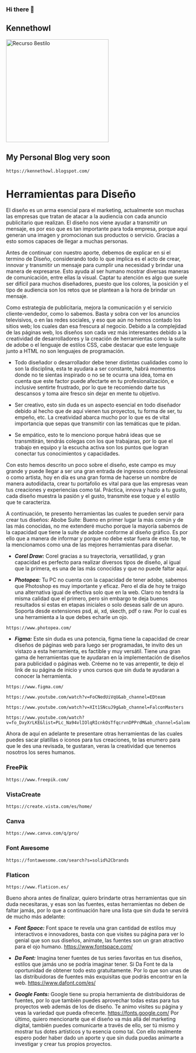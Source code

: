 ### Hi there 👋

<!--
**Kennethowl/kennethowl** is a ✨ _special_ ✨ repository because its `README.md` (this file) appears on your GitHub profile.

Here are some ideas to get you started:

- 🔭 I’m currently working on ...
- 🌱 I’m currently learning ...
- 👯 I’m looking to collaborate on ...
- 🤔 I’m looking for help with ...
- 💬 Ask me about ...
- 📫 How to reach me: ...
- 😄 Pronouns: ...
- ⚡ Fun fact: ...
-->

## Kennethowl

<img width="281" alt="Recurso 8estilo" src="https://user-images.githubusercontent.com/71115590/175790996-d0864f1c-c610-4ef4-8a09-ccf826798a56.png">

## My Personal Blog very soon 

```
https://kennethowl.blogspot.com/
```

# Herramientas para Diseño

El diseño es un arma esencial para el marketing, actualmente son muchas las empresas que tratan de atacar a la audiencia con cada anuncio publicitario que realizan. El diseño nos viene ayudar a transmitir un mensaje, es por eso que es tan importante para toda empresa, porque aquí generan una imagen y promocionan sus productos o servicio. Gracias a esto somos capaces de llegar a muchas personas.

Antes de continuar con nuestro aporte, debemos de explicar en si el termino de Diseño, considerando todo lo que implica es el acto de crear, innovar y transmitir un mensaje para cumplir una necesidad y brindar una manera de expresarse. Esto ayuda al ser humano mostrar diversas maneras de comunicación, entre ellas la visual. Captar tu atención es algo que suele ser difícil para muchos diseñadores, puesto que los colores, la posición y el tipo de audiencia son los retos que se plantean a la hora de brindar un mensaje.

Como estrategia de publicitaria, mejora la comunicación y el servicio cliente-vendedor, como lo sabemos. Basta y sobra con ver los anuncios televisivos, o en las redes sociales, y eso que aún no hemos contado los sitios web; los cuales dan esa frescura al negocio. Debido a la complejidad de las páginas web, los diseños son cada vez más interesantes debido a la creatividad de desarrolladores y la creación de herramientas como la suite de adobe o el lenguaje de estilos CSS, cabe destacar que este lenguaje junto a HTML no son lenguajes de programación.

* Todo diseñador o desarrollador debe tener distintas cualidades como lo son la disciplina, esta te ayudara a ser constante, habrá momentos donde no te sientas inspirado o no se te ocurra una idea, toma en cuenta que este factor puede afectarte en tu profesionalización, e inclusive sentirte frustrado, por lo que te recomiendo darte tus descansos y toma aire fresco sin dejar en mente tu objetivo.

* Ser creativo, esto sin duda es un aspecto esencial en todo diseñador debido al hecho que de aquí vienen tus proyectos, tu forma de ser, tu empeño, etc. La creatividad abarca mucho por lo que es de vital importancia que sepas que transmitir con las temáticas que te pidan.

* Se empático, esto te lo menciono porque habrá ideas que se transmitirán, tendrás colegas con los que trabajaras, por lo que el trabajo en equipo y la escucha activa son los puntos que logran conectar tus conocimientos y capacidades.

Con esto hemos descrito un poco sobre el diseño, este campo es muy grande y puede llegar a ser una gran entrada de ingresos como profesional o como artista, hoy en día es una gran forma de hacerse un nombre de manera autodidacta, crear tu portafolio es vital para que las empresas vean tus creaciones y experiencias como tal. Práctica, innova y hazlo a tu gusto, cada diseño muestra la pasión y el gusto, transmite ese toque y el estilo que te caracteriza.

A continuación, te presento herramientas las cuales te pueden servir para crear tus diseños:
Abobe Suite: Bueno en primer lugar la más común y de las más conocidas, no me extenderé mucho porque la mayoría sabemos de la capacidad que tiene la suite de adobe conforme al diseño gráfico. Es por ello que a manera de informar y porque no debe estar fuera de este top, te la mencionamos como una de las mejores herramientas para diseñar.

* ***Corel Draw:*** Corel gracias a su trayectoria, versatilidad, y gran capacidad es perfecto para realizar diversos tipos de diseño, al igual que la primera, es una de las más conocidas y que no puede faltar aquí.

* ***Photopea:*** Tu PC no cuenta con la capacidad de tener adobe, sabemos que Photoshop es muy importante y eficaz. Pero el día de hoy te traigo una alternativa igual de efectiva solo que en la web. Claro no tendrá la misma calidad que el primero, pero sin embargo te deja buenos resultados si estas en etapas iniciales o solo deseas salir de un apuro. Soporta desde extensiones psd, ai, xd, skecth, pdf o raw. Por lo cual es una herramienta a la que debes echarle un ojo.

```
https://www.photopea.com/
```

* ***Figma:*** Este sin duda es una potencia, figma tiene la capacidad de crear diseños de páginas web para luego ser programadas, te invito des un vistazo a esta herramienta, es factible y muy versátil. Tiene una gran gama de herramientas que te ayudaran en la implementación de diseños para publicidad o páginas web. Créeme no te vas arrepentir, te dejo el link de su página de inicio y unos cursos que sin duda te ayudaran a conocer la herramienta.

```
https://www.figma.com/
```

```
https://www.youtube.com/watch?v=FoCNedUiVqU&ab_channel=EDteam
```

```
https://www.youtube.com/watch?v=XIt1SNcuJ9g&ab_channel=FalconMasters
```

```
https://www.youtube.com/watch?v=fo_DxyXrLKE&list=PLc_Na94vlIOlqRIcnkOsTfqcrvnDPPrdM&ab_channel=SalomonSanchez
```

Ahora de aquí en adelante te presentare otras herramientas de las cuales puedes sacar platillas o iconos para tus creaciones, te las enumero para que le des una revisada, te gustaran, veras la creatividad que tenemos nosotros los seres humanos.

### FreePik
```
https://www.freepik.com/
```

### VistaCreate
```
https://create.vista.com/es/home/
```

### Canva
```
https://www.canva.com/q/pro/
```

### Font Awesome
```
https://fontawesome.com/search?s=solid%2Cbrands
```

### Flaticon
```
https://www.flaticon.es/
```

Bueno ahora antes de finalizar, quiero brindarte otras herramientas que sin duda necesitaras, y esas son las fuentes, estas herramientas no deben de faltar jamás, por lo que a continuación hare una lista que sin duda te servirá de mucho más adelante:

 * ***Font Space:*** Font space te revela una gran cantidad de estilos muy interactivos e innovadores, basta con que visites su página para ver lo genial que son sus diseños, anímate, las fuentes son un gran atractivo para el ojo humano.
https://www.fontspace.com/

* ***Da Font:*** Imagina tener fuentes de tus series favoritas en tus diseños, estilos que jamás uno se podría imaginar tener. Si Da Font te da la oportunidad de obtener todo esto gratuitamente. Por lo que son unas de las distribuidoras de fuentes más exquisitas que podrás encontrar en la web.
https://www.dafont.com/es/

* ***Google Fonts:*** Google tiene su propia herramienta de distribuidoras de fuentes, por lo que también puedes aprovechar todas estas para tus proyectos web además de los de diseño. Te animo visites su página y veas la variedad que pueda ofrecerte.
https://fonts.google.com/
Por último, quiero mencionarte que el diseño va más allá del marketing digital, también puedes comunicarte a través de ello, ser tú mismo y mostrar tus dotes artísticos y tu esencia como tal. Con ello realmente espero poder haber dado un aporte y que sin duda puedas animarte a investigar y crear tus propios proyectos.

